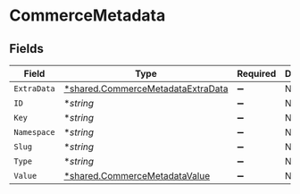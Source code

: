 # CommerceMetadata


## Fields

| Field                                                                                        | Type                                                                                         | Required                                                                                     | Description                                                                                  |
| -------------------------------------------------------------------------------------------- | -------------------------------------------------------------------------------------------- | -------------------------------------------------------------------------------------------- | -------------------------------------------------------------------------------------------- |
| `ExtraData`                                                                                  | [*shared.CommerceMetadataExtraData](../../../pkg/models/shared/commercemetadataextradata.md) | :heavy_minus_sign:                                                                           | N/A                                                                                          |
| `ID`                                                                                         | **string*                                                                                    | :heavy_minus_sign:                                                                           | N/A                                                                                          |
| `Key`                                                                                        | **string*                                                                                    | :heavy_minus_sign:                                                                           | N/A                                                                                          |
| `Namespace`                                                                                  | **string*                                                                                    | :heavy_minus_sign:                                                                           | N/A                                                                                          |
| `Slug`                                                                                       | **string*                                                                                    | :heavy_minus_sign:                                                                           | N/A                                                                                          |
| `Type`                                                                                       | **string*                                                                                    | :heavy_minus_sign:                                                                           | N/A                                                                                          |
| `Value`                                                                                      | [*shared.CommerceMetadataValue](../../../pkg/models/shared/commercemetadatavalue.md)         | :heavy_minus_sign:                                                                           | N/A                                                                                          |